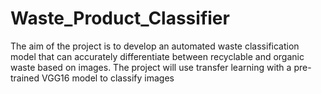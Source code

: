 # Waste_Product_Classifier
The aim of the project is to develop an automated waste classification model that can accurately differentiate between recyclable and organic waste based on images. The project will use transfer learning with a pre-trained VGG16 model to classify images
